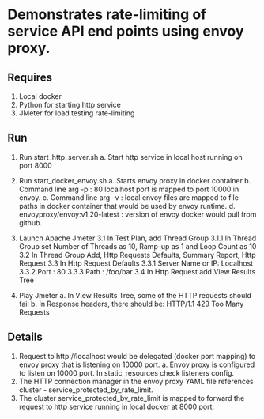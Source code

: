 # Demonstrates rate-limiting of service API end points using envoy proxy.

## Requires
1. Local docker 
2. Python for starting http service
3. JMeter for load testing rate-limiting


## Run
1. Run start_http_server.sh
   a. Start http service in local host running on port 8000

2. Run start_docker_envoy.sh
   a. Starts envoy proxy in docker container
   b. Command line arg -p : 80 localhost port is mapped to port 10000 in envoy.
   c. Command line arg -v : local envoy files are mapped to file-paths in docker container that would be used by envoy runtime.
   d. envoyproxy/envoy:v1.20-latest : version of envoy docker would pull from github.

3. Launch Apache Jmeter
   3.1 In Test Plan, add Thread Group
       3.1.1 In Thread Group set Number of Threads as 10, Ramp-up as 1 and Loop Count as 10
   3.2 In Thread Group Add, Http Requests Defaults, Summary Report, Http Request
   3.3 In Http Request Defaults
       3.3.1 Server Name or IP: Localhost
       3.3.2.Port : 80
       3.3.3 Path : /foo/bar
   3.4 In Http Request add View Results Tree


4. Play Jmeter
   a. In View Results Tree, some of the HTTP requests should fail
   b. In Response headers, there should be: HTTP/1.1 429 Too Many Requests


## Details

1. Request to http://localhost would be delegated (docker port mapping) to envoy proxy that is listening on 10000 port. 
   a. Envoy proxy is configured to listen on 10000 port. In static_resources check listeners config.
2. The HTTP connection manager in the envoy proxy YAML file references cluster - service_protected_by_rate_limit.
3. The cluster service_protected_by_rate_limit is mapped to forward the request to http service running in local docker at 8000 port.
